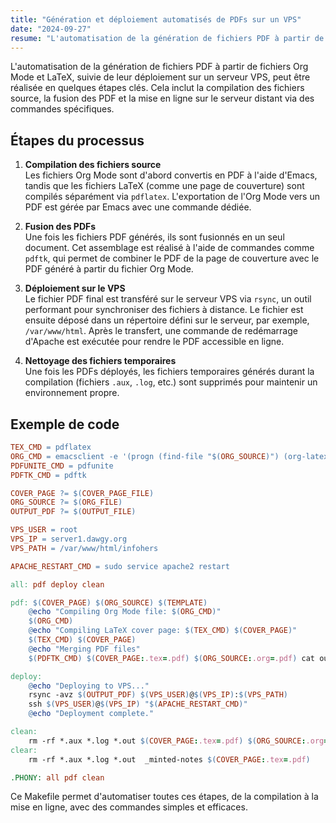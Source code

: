 ```yaml
---
title: "Génération et déploiement automatisés de PDFs sur un VPS"
date: "2024-09-27"
resume: "L'automatisation de la génération de fichiers PDF à partir de fichiers Org Mode et LaTeX, suivie de leur déploiement sur un serveur VPS, peut être réalisée en quelques étapes clés. Cela inclut la compilation des fichiers source, la fusion des PDF et la mise en ligne sur le serveur distant via des commandes spécifiques."
---
```

L'automatisation de la génération de fichiers PDF à partir de fichiers Org Mode et LaTeX, suivie de leur déploiement sur un serveur VPS, peut être réalisée en quelques étapes clés. Cela inclut la compilation des fichiers source, la fusion des PDF et la mise en ligne sur le serveur distant via des commandes spécifiques.

## Étapes du processus

1. **Compilation des fichiers source**  
   Les fichiers Org Mode sont d'abord convertis en PDF à l'aide d'Emacs, tandis que les fichiers LaTeX (comme une page de couverture) sont compilés séparément via `pdflatex`. L'exportation de l'Org Mode vers un PDF est gérée par Emacs avec une commande dédiée.

2. **Fusion des PDFs**  
   Une fois les fichiers PDF générés, ils sont fusionnés en un seul document. Cet assemblage est réalisé à l'aide de commandes comme `pdftk`, qui permet de combiner le PDF de la page de couverture avec le PDF généré à partir du fichier Org Mode.

3. **Déploiement sur le VPS**  
   Le fichier PDF final est transféré sur le serveur VPS via `rsync`, un outil performant pour synchroniser des fichiers à distance. Le fichier est ensuite déposé dans un répertoire défini sur le serveur, par exemple, `/var/www/html`. Après le transfert, une commande de redémarrage d'Apache est exécutée pour rendre le PDF accessible en ligne.

4. **Nettoyage des fichiers temporaires**  
   Une fois les PDFs déployés, les fichiers temporaires générés durant la compilation (fichiers `.aux`, `.log`, etc.) sont supprimés pour maintenir un environnement propre.

## Exemple de code

```Makefile
TEX_CMD = pdflatex
ORG_CMD = emacsclient -e '(progn (find-file "$(ORG_SOURCE)") (org-latex-export-to-pdf))'
PDFUNITE_CMD = pdfunite
PDFTK_CMD = pdftk

COVER_PAGE ?= $(COVER_PAGE_FILE)
ORG_SOURCE ?= $(ORG_FILE)
OUTPUT_PDF ?= $(OUTPUT_FILE)

VPS_USER = root
VPS_IP = server1.dawgy.org
VPS_PATH = /var/www/html/infohers

APACHE_RESTART_CMD = sudo service apache2 restart

all: pdf deploy clean

pdf: $(COVER_PAGE) $(ORG_SOURCE) $(TEMPLATE)
	@echo "Compiling Org Mode file: $(ORG_CMD)"
	$(ORG_CMD)
	@echo "Compiling LaTeX cover page: $(TEX_CMD) $(COVER_PAGE)"
	$(TEX_CMD) $(COVER_PAGE)
	@echo "Merging PDF files"
	$(PDFTK_CMD) $(COVER_PAGE:.tex=.pdf) $(ORG_SOURCE:.org=.pdf) cat output $(OUTPUT_PDF)

deploy:
	@echo "Deploying to VPS..."
	rsync -avz $(OUTPUT_PDF) $(VPS_USER)@$(VPS_IP):$(VPS_PATH)
	ssh $(VPS_USER)@$(VPS_IP) "$(APACHE_RESTART_CMD)"
	@echo "Deployment complete."

clean:
	rm -rf *.aux *.log *.out $(COVER_PAGE:.tex=.pdf) $(ORG_SOURCE:.org=.pdf) _minted-notes
clear:
	rm -rf *.aux *.log *.out  _minted-notes $(COVER_PAGE:.tex=.pdf)

.PHONY: all pdf clean

```

Ce Makefile permet d'automatiser toutes ces étapes, de la compilation à la mise en ligne, avec des commandes simples et efficaces.
